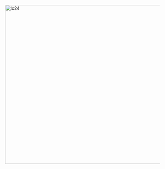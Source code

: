 <img width="517" alt="lc24" src="https://user-images.githubusercontent.com/40574628/72757328-490d5d80-3b95-11ea-9447-868c157712e3.PNG">

